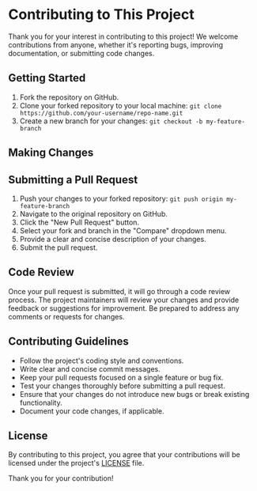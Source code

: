 # Contributing to This Project

Thank you for your interest in contributing to this project! We welcome contributions from anyone, whether it's reporting bugs, improving documentation, or submitting code changes.

## Getting Started

1. Fork the repository on GitHub.
2. Clone your forked repository to your local machine: `git clone https://github.com/your-username/repo-name.git`
3. Create a new branch for your changes: `git checkout -b my-feature-branch`

## Making Changes


## Submitting a Pull Request

1. Push your changes to your forked repository: `git push origin my-feature-branch`
2. Navigate to the original repository on GitHub.
3. Click the "New Pull Request" button.
4. Select your fork and branch in the "Compare" dropdown menu.
5. Provide a clear and concise description of your changes.
6. Submit the pull request.

## Code Review

Once your pull request is submitted, it will go through a code review process. The project maintainers will review your changes and provide feedback or suggestions for improvement. Be prepared to address any comments or requests for changes.

## Contributing Guidelines

- Follow the project's coding style and conventions.
- Write clear and concise commit messages.
- Keep your pull requests focused on a single feature or bug fix.
- Test your changes thoroughly before submitting a pull request.
- Ensure that your changes do not introduce new bugs or break existing functionality.
- Document your code changes, if applicable.


## License

By contributing to this project, you agree that your contributions will be licensed under the project's [LICENSE](LICENSE) file.

Thank you for your contribution!